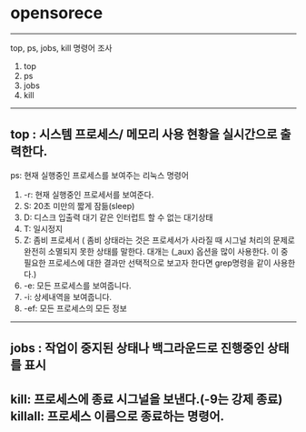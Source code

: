 # opensorece
--------------------------------------------------------------
top, ps, jobs, kill 명령어 조사
1) top
2) ps
3) jobs
4) kill
--------------------------------------------------------------
top : 시스템 프로세스/ 메모리 사용 현황을 실시간으로 출력한다.
--------------------------------------------------------------
ps: 현재 실행중인 프로세스를 보여주는 리눅스 명령어
1) -r: 현재 실행중인 프로세서를 보여준다.
2) S: 20초 미만의 짧게 잠듦(sleep)
3) D: 디스크 입출력 대기 같은 인터럽트 할 수 없는 대기상태
4) T: 일시정지
5) Z: 좀비 프로세서 ( 좀비 상태라는 것은 프로세서가 사라질 때 시그널 처리의 문제로 완전히 소멸되지 못한 상태를 말한다. 대개는 (_aux) 옵션을 많이 사용한다. 이 중 필요한 프로세스에 대한 결과만 선택적으로 보고자 한다면 grep명령을 같이 사용한다.)
6) -e: 모든 프로세스를 보여줍니다.
7) -i: 상세내역을 보여줍니다.
8) -ef: 모든 프로세스의 모든 정보
-----------------------------------------------------------------
jobs : 작업이 중지된 상태나 백그라운드로 진행중인 상태를 표시
-----------------------------------------------------------------
kill: 프로세스에 종료 시그널을 보낸다.(-9는 강제 종료)
killall: 프로세스 이름으로 종료하는 명령어.
-----------------------------------------------------------------
